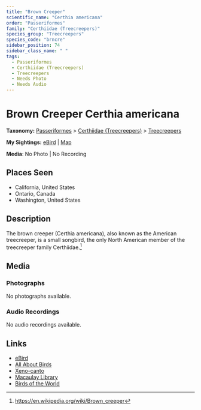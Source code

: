 ```yaml
---
title: "Brown Creeper"
scientific_name: "Certhia americana"
order: "Passeriformes"
family: "Certhiidae (Treecreepers)"
species_group: "Treecreepers"
species_code: "brncre"
sidebar_position: 74
sidebar_class_name: " "
tags: 
  - Passeriformes
  - Certhiidae (Treecreepers)
  - Treecreepers
  - Needs Photo
  - Needs Audio
---
```


# Brown Creeper <span className='sci_name'>Certhia americana</span>

**Taxonomy:** [Passeriformes](/tags/passeriformes) > [Certhiidae (Treecreepers)](/tags/certhiidae-treecreepers) > [Treecreepers](/tags/treecreepers)

**My Sightings:** [eBird](https://ebird.org/lifelist?r=world&time=life&spp=brncre) | [Map](/map?species_code=brncre)

**Media**: No Photo | No Recording

## Places Seen

* California, United States
* Ontario, Canada
* Washington, United States

## Description
The brown creeper (Certhia americana), also known as the American treecreeper, is a small songbird, the only North American member of the treecreeper family Certhiidae.[^1]

[^1]: https://en.wikipedia.org/wiki/Brown_creeper

## Media
### Photographs
No photographs available.

### Audio Recordings
No audio recordings available.

## Links
* [eBird](https://ebird.org/species/brncre) 
* [All About Birds](https://www.allaboutbirds.org/guide/brncre) 
* [Xeno-canto](https://www.xeno-canto.org/species/certhia-americana) 
* [Macaulay Library](https://search.macaulaylibrary.org/catalog?taxonCode=brncre&sort=rating_rank_desc)
* [Birds of the World](https://birdsoftheworld.org/bow/species/brncre)
